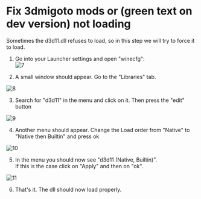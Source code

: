 # Fix 3dmigoto mods or (green text on dev version) not loading

Sometimes the d3d11.dll refuses to load, so in this step we will try to force it to load.  

1. Go into your Launcher settings and open "winecfg":  
![7](https://user-images.githubusercontent.com/54450456/213914320-2ecf8bdf-1bfb-475a-9225-9c9b26370edf.png)

2. A small window should appear. Go to the "Libraries" tab.  

![8](https://user-images.githubusercontent.com/54450456/213914582-70e79040-9eff-4be5-978b-93cb468b53b7.png)
  
3. Search for "d3d11" in the menu and click on it.
   Then press the "edit" button  

![9](https://user-images.githubusercontent.com/54450456/213915044-e08fc0e9-73bb-429a-8dd2-5e315b13ca82.png)
  
4. Another menu should appear. Change the Load order from "Native" to "Native then Builtin" and press ok  
  
![10](https://user-images.githubusercontent.com/54450456/213915365-d0ffb97a-52f9-4d3b-a905-689488f85ba7.png)

5. In the menu you should now see "d3d11 (Native, Builtin)".  
   If this is the case click on "Apply" and then on "ok".

![11](https://user-images.githubusercontent.com/54450456/213915757-2ac65162-7da0-4147-9d02-1d0b7c97b811.png)

6. That's it. The dll should now load properly.
